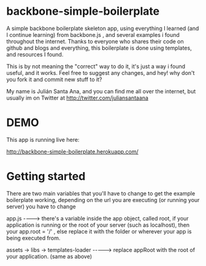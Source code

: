 backbone-simple-boilerplate
===========================

A simple backbone boilerplate skeleton app, using everything I learned (and I continue learning) from backbone.js , and several
examples i found throughout the internet.
Thanks to everyone who shares their code on github and blogs and everything, this boilerplate is done using templates, and resources I found.

This is by not meaning the "correct" way to do it, it's just a way i found useful, and it works.
Feel free to suggest any changes, and hey! why don't you fork it and commit new stuff to it?

My name is Julián Santa Ana, and you can find me all over the internet, but usually im on Twitter at http://twitter.com/juliansantaana

DEMO
====

This app is running live here:

http://backbone-simple-boilerplate.herokuapp.com/

Getting started
===============

There are two main variables that you'll have to change to get the example boilerplate working, depending on the url you are executing (or running your server) you have to change

app.js ----> there's a variable inside the app object, called root, if your application is running or the root of your server (such as localhost), then your app.root = '/' , else replace it with the folder or wherever your app is being executed from.

assets -> libs -> templates-loader -----> replace appRoot with the root of your application. (same as above)